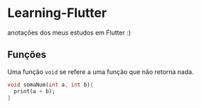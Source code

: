 # Learning-Flutter
anotações dos meus estudos em Flutter :)

## Funções

Uma função `void` se refere a uma função que não retorna nada.

```dart
void somaNum(int a, int b){
  print(a + b);
}
```

